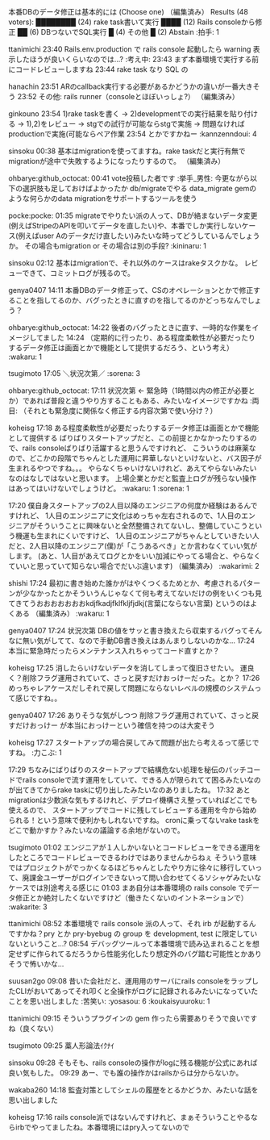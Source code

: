本番DBのデータ修正は基本的には (Choose one) （編集済み） 
Results (48 voters):
████████ (24) rake task書いて実行
████ (12) Rails consoleから修正
██ (6) DBつないでSQL実行
█ (4) その他
█ (2) Abstain
:拍手:
1


ttanimichi  23:40
Rails.env.production で rails console 起動したら warning 表示したほうが良いくらいなのでは...? :考え中:
23:43
まず本番環境で実行する前にコードレビューしますね
23:44
rake task なり SQL の

hanachin  23:51
ARのcallback実行する必要があるかどうかの違いが一番大きそう
23:52
その他: rails runner（consoleとほぼいっしょ?） （編集済み） 

ginkouno  23:54
1)rake taskを書く -> 2)developmentでの実行結果を貼り付ける -> 1),2)をレビュー -> stgでの試行が可能ならstgで実施 -> 問題なければproductionで実施(可能ならペア作業
23:54
とかですかねー
:kannzenndoui:
4


sinsoku  00:38
基本はmigrationを使ってますね。rake taskだと実行有無でmigrationが途中で失敗するようになったりするので。 （編集済み） 

ohbarye:github_octocat:  00:41
vote投稿した者です :挙手_男性:
今更ながら以下の選択肢も足しておけばよかったか
db/migrateでやる
data_migrate gemのような何らかのdata migrationをサポートするツールを使う

pocke:pocke:  01:35
migrateでやりたい派の人って、DBが絡まないデータ変更(例えばStripeのAPIを叩いてデータを直したい)や、本番でしか実行しないケース(例えばuser Aのデータだけ直したい)みたいな時ってどうしているんでしょうか。
その場合もmigration or その場合は別の手段?
:kininaru:
1


sinsoku  02:12
基本はmigrationで、それ以外のケースはrakeタスクかな。
レビューできて、コミットログが残るので。

genya0407  14:11
本番DBのデータ修正って、CSのオペレーションとかで修正することを指してるのか、バグったときに直すのを指してるのかどっちなんでしょう？

ohbarye:github_octocat:  14:22
後者のバグったときに直す、一時的な作業をイメージしてました
14:24
（定期的に行ったり、ある程度柔軟性が必要だったりするデータ修正は画面とかで機能として提供するだろう、という考え）
:wakaru:
1


tsugimoto  17:05
＼状況次第／
:sorena:
3


ohbarye:github_octocat:  17:11
状況次第 <- 緊急時（1時間以内の修正が必要とか）であれば普段と違うやり方することもある、みたいなイメージですかね :両目: （それとも緊急度に関係なく修正する内容次第で使い分け？）

koheisg  17:18
ある程度柔軟性が必要だったりするデータ修正は画面とかで機能として提供する
ばりばりスタートアップだと、この前提とかなかったりするので、rails consoleばりばり活躍すると思うんですけれど、
こういうのは麻薬なので、どこかの段階でちゃんとした運用に昇華しないといけないと、バス因子が生まれるやつですね。。。
やらなくちゃいけないけれど、あえてやらないみたいなのはなしではないと思います。
上場企業とかだと監査上ログが残らない操作はあってはいけないでしょうけど。
:wakaru:
1
:sorena:
1

17:20
僕自身スタートアップの2人目以降のエンジニアの何度か経験はあるんですけれど、
1人目のエンジニアに文化はめっちゃ左右されるので、1人目のエンジニアがそういうことに興味ないと全然整備されてないし、整備していこうという機運も生まれにくいですけど、
1人目のエンジニアがちゃんとしていきたい人だと、2人目以降のエンジニア(僕)が「こうあるべき」とか言わなくていい気がします。
(あと、1人目があえてログとかをいい加減にやってる場合と、やらなくていいと思っていて知らない場合でだいぶ違います) （編集済み） 
:wakarimi:
2


shishi  17:24
最初に書き始めた誰かがはやくつくるためとか、考慮されるパターンが少なかったとかそういうんじゃなくて何も考えてないだけの例をいくつも見てきてうおおおおおおおkdjfkadjfklfkljfjdkj(言葉にならない言葉) というのはよくある （編集済み） 
:wakaru:
1


genya0407  17:24
状況次第
DBの値をサッと書き換えたら収束するバグってそんなに無い気がしてて、なので手動DB書き換えはあんまりしないのかな...
17:24
本当に緊急時だったらメンテナンス入れちゃってコード直すとか？

koheisg  17:25
消したらいけないデータを消してしまって復旧させたい。
運良く？削除フラグ運用されていて、さっと戻すだけおっけーだった。とか？
17:26
めっちゃレアケースだしそれで戻して問題にならないレベルの規模のシステムって感じですね。。

genya0407  17:26
ありそうな気がしつつ
削除フラグ運用されていて、さっと戻すだけおっけー
が本当におっけーという確信を持つのは大変そう

koheisg  17:27
スタートアップの場合戻してみて問題が出たら考えるって感じですね。
:力こぶ:
1

17:29
ちなみにばりばりのスタートアップで結構危ない処理を秘伝のパッチコードでrails consoleで流す運用をしていて、できる人が限られてて困るみたいなのが出てきてからrake taskに切り出したみたいなのありましたね。
17:32
あとmigrationは少数派な気もするけれど、デプロイ機構さえ整っていればどこでも使えるので、
スタートアップでコードに残してレビューする運用を今から始められる！という意味で便利かもしれないですね。
cronに乗ってないrake taskをどこで動かすか？みたいなの議論する余地がないので。

tsugimoto  01:02
エンジニアが１人しかいないとコードレビューをできる運用をしたところでコードレビューできるわけではありませんからねぇ
そういう意味ではプロジェクトがでっかくなるほどちゃんとしたやり方に徐々に移行していって、廃課金ユーザーがログインできないって問い合わせてくるソシャゲみたいなケースでは別途考える感じに
01:03
まあ自分は本番環境の rails console でデータ修正とか絶対したくないですけど（働きたくないのイントネーションで）
:wakarite:
3


ttanimichi  08:52
本番環境で rails console 派の人って、それ irb が起動するんですかね？pry とか pry-byebug の group を development, test に限定していないということ...?
08:54
デバッグツールって本番環境で読み込まれることを想定せずに作られてるだろうから性能劣化したり想定外のバグ踏む可能性とかありそうで怖いかな...

suusan2go  09:08
昔いた会社だと、運用用のサーバにrails consoleをラップしたCLIがおいてあってそれ叩くと全操作がログに記録されるみたいになっていたことを思い出しました :苦笑い:
:yosasou:
6
:koukaisyuuroku:
1


ttanimichi  09:15
そういうプラグインの gem 作ったら需要ありそうで良いですね（良くない）

tsugimoto  09:25
藁人形論法ｲｸﾅｲ

sinsoku  09:28
そもそも、rails consoleの操作がlogに残る機能が公式にあれば良い気もした。
09:29
あー、でも誰の操作かはrailsからは分からないか。

wakaba260  14:18
監査対策としてシェルの履歴をとるかどうか、みたいな話を思い出しました

koheisg  17:16
rails console派ではないんですけれど、まぁそういうことやるならirbでやってましたね。本番環境にはpry入ってないので